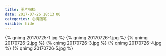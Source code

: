 ```yaml
---
title: 图片归档
date: 2017-07-26 18:13:00
categories: 心情随笔
visible: hide
---
```

{% qnimg 20170725-1.jpg %}
{% qnimg 20170726-1.jpg %}
{% qnimg 20170726-2.jpg %}
{% qnimg 20170726-3.jpg %}
{% qnimg 20170726-4.jpg %}
{% qnimg 20170726-5.jpg %}
